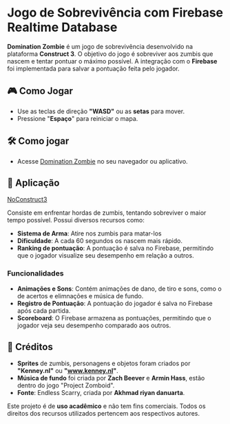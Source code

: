 # Jogo de Sobrevivência com Firebase Realtime Database

**Domination Zombie** é um jogo de sobrevivência desenvolvido na plataforma **Construct 3**. O objetivo do jogo é sobreviver aos zumbis que nascem e tentar pontuar o máximo possível. A integração com o **Firebase** foi implementada para salvar a pontuação feita pelo jogador.

## 🎮 Como Jogar

- Use as teclas de direção **"WASD"** ou as **setas** para mover.
- Pressione "**Espaço**" para reiniciar o mapa.

## 🛠️ Como jogar

   - Acesse [Domination Zombie](https://www.construct.net/en/free-online-games/domzombie-74961/play) no seu navegador ou aplicativo.
     
## 📜 Aplicação

[NoConstruct3](https://github.com/guilhermetonin/construct3-nosql/blob/08b9d4e67a9228523a954be422e15a91206d735b/images/implementacao.png)



Consiste em enfrentar hordas de zumbis, tentando sobreviver o maior tempo possível. Possui diversos recursos como:

- **Sistema de Arma**: Atire nos zumbis para matar-los
- **Dificuldade**: A cada 60 segundos os nascem mais rápido.
- **Ranking de pontuação**: A pontuação é salva no Firebase, permitindo que o jogador visualize seu desempenho em relação a outros.

### Funcionalidades

- **Animações e Sons**: Contém animações de dano, de tiro e sons, como o de acertos e elimnações e música de fundo.
- **Registro de Pontuação**: A pontuação do jogador é salva no Firebase após cada partida.
- **Scoreboard**: O Firebase armazena as pontuações, permitindo que o jogador veja seu desempenho comparado aos outros.








## 🎨 Créditos

- **Sprites** de zumbis, personagens e objetos foram criados por **"Kenney.nl"** ou **"www.kenney.nl"**.
- **Música de fundo** foi criada por **Zach Beever** e **Armin Hass**, estão dentro do jogo "Project Zomboid".
- **Fonte**: Endless Scarry, criada por **Akhmad riyan danuarta**.

Este projeto é de **uso acadêmico** e não tem fins comerciais. Todos os direitos dos recursos utilizados pertencem aos respectivos autores.

